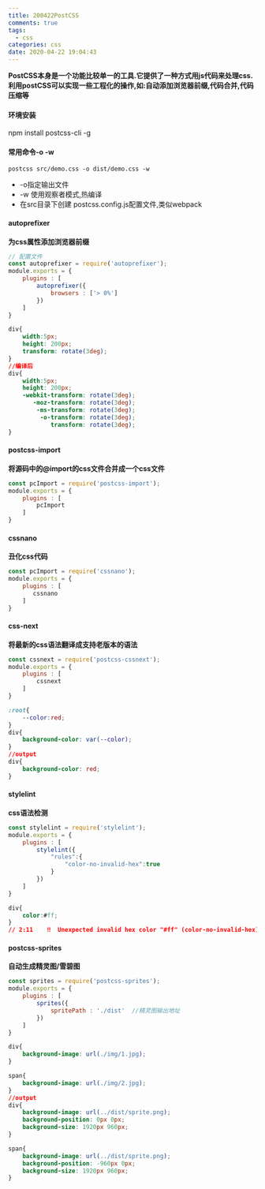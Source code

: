 ```yaml
---
title: 200422PostCSS
comments: true
tags:
  - css
categories: css
date: 2020-04-22 19:04:43
---
```

**PostCSS本身是一个功能比较单一的工具.它提供了一种方式用js代码来处理css.利用postCSS可以实现一些工程化的操作,如:自动添加浏览器前缀,代码合并,代码压缩等**
#### 环境安装
npm install  postcss-cli  -g

#### 常用命令-o -w
```
postcss src/demo.css -o dist/demo.css -w
```
* -o指定输出文件
* -w 使用观察者模式,热编译 
* 在src目录下创建 postcss.config.js配置文件,类似webpack

#### autoprefixer
**为css属性添加浏览器前缀**
```js
// 配置文件
const autoprefixer = require('autoprefixer');
module.exports = {
    plugins : [
        autoprefixer({
            browsers : ['> 0%']
        })
    ]
}
```
```css
div{
    width:5px;
    height: 200px;
    transform: rotate(3deg);
}
//编译后
div{
    width:5px;
    height: 200px;
    -webkit-transform: rotate(3deg);
       -moz-transform: rotate(3deg);
        -ms-transform: rotate(3deg);
         -o-transform: rotate(3deg);
            transform: rotate(3deg);
}
```
#### postcss-import
**将源码中的@import的css文件合并成一个css文件**
```js
const pcImport = require('postcss-import');
module.exports = {
    plugins : [
        pcImport
    ]
}
```

#### cssnano
**丑化css代码**
```js
const pcImport = require('cssnano');
module.exports = {
    plugins : [
       cssnano
    ]
}
```

#### css-next
**将最新的css语法翻译成支持老版本的语法**
```js
const cssnext = require('postcss-cssnext');
module.exports = {
    plugins : [
        cssnext
    ]
}
```
```css
:root{
    --color:red;
}
div{
    background-color: var(--color);
}
//output
div{
    background-color: red;
}
```


#### stylelint 
**css语法检测**
```js
const stylelint = require('stylelint');
module.exports = {
    plugins : [
        stylelint({
            "rules":{
                "color-no-invalid-hex":true
            }
        })
    ]
}
```
```css
div{
    color:#ff;
}
// 2:11    ‼  Unexpected invalid hex color "#ff" (color-no-invalid-hex) [stylelint]
```

#### postcss-sprites
**自动生成精灵图/雪碧图**
```js
const sprites = require('postcss-sprites');
module.exports = {
    plugins : [
        sprites({
            spritePath : './dist'  //精灵图输出地址
        })
    ]
}
```
```css
div{
    background-image: url(./img/1.jpg);
}

span{
    background-image: url(./img/2.jpg);
}
//output
div{
    background-image: url(../dist/sprite.png);
    background-position: 0px 0px;
    background-size: 1920px 960px;
}

span{
    background-image: url(../dist/sprite.png);
    background-position: -960px 0px;
    background-size: 1920px 960px;
}
```